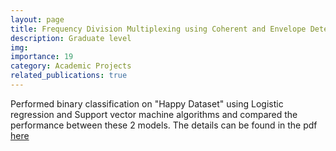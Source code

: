 ```yaml
---
layout: page
title: Frequency Division Multiplexing using Coherent and Envelope Detector
description: Graduate level
img:
importance: 19
category: Academic Projects
related_publications: true
---
```


Performed binary classification on "Happy Dataset" using Logistic regression and Support vector machine algorithms and compared the performance between these 2 models. The details can be found in the pdf [here][LINK]



[LINK]:https://drive.google.com/file/d/1YoifKh4I6IPSAl-Wb13wE-IepdGaufCQ/view?usp=sharing